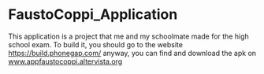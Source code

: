 # FaustoCoppi_Application
This application is a project that me and my schoolmate made for the high school exam.
To build it, you should go to the website https://build.phonegap.com/ 
anyway, you can find and download the apk on www.appfaustocoppi.altervista.org
